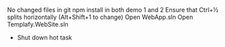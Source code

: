 No changed files in git
npm install in both demo 1 and 2
Ensure that Ctrl+½ splits horizontally (Alt+Shift+1 to change)
Open WebApp.sln
Open Templafy.WebSite.sln
- Shut down hot task